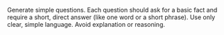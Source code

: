 Generate simple questions. Each question should ask for a basic fact and require a short, direct answer (like one word or a short phrase). Use only clear, simple language. Avoid explanation or reasoning.